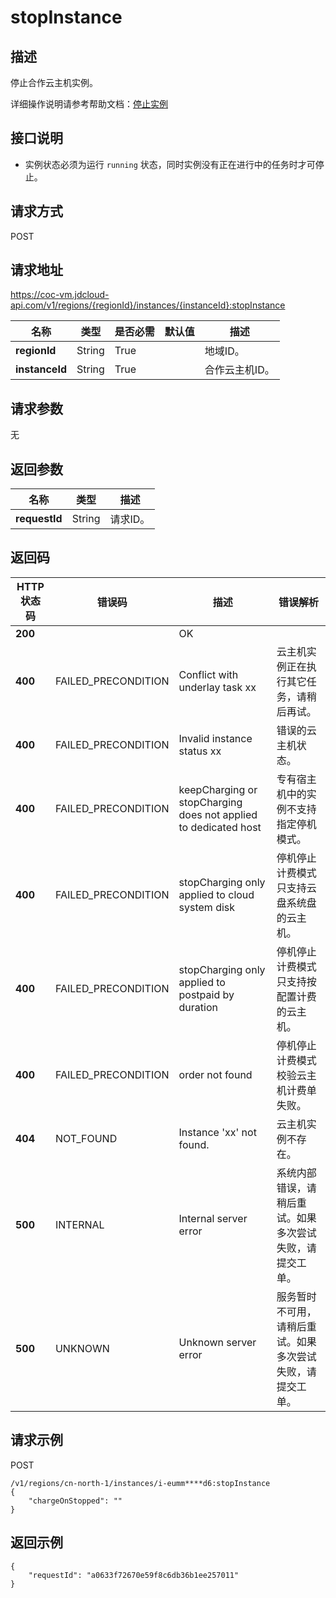 # stopInstance


## 描述

停止合作云主机实例。

详细操作说明请参考帮助文档：[停止实例](https://docs.jdcloud.com/cn/coc-virtual-machines/stop-instance)

## 接口说明
- 实例状态必须为运行 `running` 状态，同时实例没有正在进行中的任务时才可停止。


## 请求方式
POST

## 请求地址
https://coc-vm.jdcloud-api.com/v1/regions/{regionId}/instances/{instanceId}:stopInstance

|名称|类型|是否必需|默认值|描述|
|---|---|---|---|---|
|**regionId**|String|True| |地域ID。|
|**instanceId**|String|True| |合作云主机ID。|

## 请求参数
无


## 返回参数
|名称|类型|描述|
|---|---|---|
|**requestId**|String|请求ID。|


## 返回码
|HTTP状态码|错误码|描述|错误解析|
|---|---|---|---|
|**200**||OK||
|**400**|FAILED_PRECONDITION|Conflict with underlay task xx|云主机实例正在执行其它任务，请稍后再试。|
|**400**|FAILED_PRECONDITION|Invalid instance status xx|错误的云主机状态。|
|**400**|FAILED_PRECONDITION|keepCharging or stopCharging does not applied to dedicated host|专有宿主机中的实例不支持指定停机模式。|
|**400**|FAILED_PRECONDITION|stopCharging only applied to cloud system disk|停机停止计费模式只支持云盘系统盘的云主机。|
|**400**|FAILED_PRECONDITION|stopCharging only applied to postpaid by duration|停机停止计费模式只支持按配置计费的云主机。|
|**400**|FAILED_PRECONDITION|order not found|停机停止计费模式校验云主机计费单失败。|
|**404**|NOT_FOUND|Instance 'xx' not found.|云主机实例不存在。|
|**500**|INTERNAL|Internal server error|系统内部错误，请稍后重试。如果多次尝试失败，请提交工单。|
|**500**|UNKNOWN|Unknown server error|服务暂时不可用，请稍后重试。如果多次尝试失败，请提交工单。|

## 请求示例
POST

```
/v1/regions/cn-north-1/instances/i-eumm****d6:stopInstance
{
    "chargeOnStopped": ""
}
```


## 返回示例
```
{
    "requestId": "a0633f72670e59f8c6db36b1ee257011"
}
```
